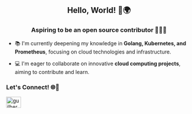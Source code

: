 <h2 align="center"> Hello, World! 👋🌍 </h2>

<h3 align="center"> Aspiring to be an open source contributor 🧑🏻‍💻 </h3>

- 📚 I'm currently deepening my knowledge in **Golang, Kubernetes, and Prometheus**, focusing on cloud technologies and infrastructure. 

- 💻 I'm eager to collaborate on innovative **cloud computing projects**, aiming to contribute and learn. 

<h3 align="left">Let's Connect! 🌐🤝</h3>
<p align="left">
<a href="https://linkedin.com/in/guilherme--mafra/" target="blank"><img align="center" src="https://raw.githubusercontent.com/rahuldkjain/github-profile-readme-generator/master/src/images/icons/Social/linked-in-alt.svg" alt="guilherme--mafra" height="30" width="40" /></a>
</p>

